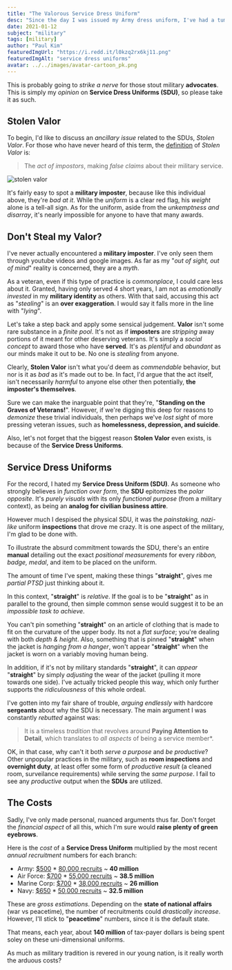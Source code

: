 ```yaml
---
title: "The Valorous Service Dress Uniform"
desc: "Since the day I was issued my Army dress uniform, I've had a tumultuous relationship with them."
date: 2021-01-12
subject: "military"
tags: [military]
author: "Paul Kim"
featuredImgUrl: "https://i.redd.it/l0kzq2rx6kj11.png"
featuredImgAlt: "service dress uniforms"
avatar: ../../images/avatar-cartoon_pk.png
---
```


This is probably going to *strike a nerve* for those stout military **advocates**. This is simply my *opinion* on **Service Dress Uniforms (SDU)**, so please take it as such.  

## Stolen Valor

To begin, I'd like to discuss an *ancillary issue* related to the SDUs, *Stolen Valor*.  For those who have never heard of this term, the [definition](https://en.wikipedia.org/wiki/Military_impostor) of *Stolen Valor* is:
> The *act of impostors*, making *false claims* about their military service.

![stolen valor](https://www.wearethemighty.com/app/uploads/legacy/assets.rbl.ms/17246658/origin.jpg)

It's fairly easy to spot a **military imposter**, because like this individual above, they're *bad at it*.  While the *uniform* is a clear red flag, his *weight* alone is a tell-all sign.  As for the uniform, aside from the *unkemptness and disarray*, it's nearly impossible for anyone to have that many awards.

## Don't Steal my Valor?

I've never actually encountered a **military imposter**.  I've only seen them through youtube videos and google images.  As far as my "*out of sight, out of mind*" reality is concerned, they are a *myth*.  

As a veteran, even if this type of practice is *commonplace*, I could care less about it.  Granted, having only served 4 short years, I am not as *emotionally invested* in my **military identity** as others.  With that said, accusing this act as "*stealing*" is an **over exaggeration**.  I would say it falls more in the line with "*lying*".

Let's take a step back and apply some sensical judgement. **Valor** isn't some rare substance in a *finite pool*.  It's not as if **imposters** are *stripping* away portions of it meant for other deserving veterans.  It's simply a *social concept* to award those who have **served**.  It's as *plentiful* and *abundant* as our minds make it out to be.  No one is *stealing* from anyone.  

Clearly, **Stolen Valor** isn't what you'd deem as *commendable* behavior, but nor is it as *bad* as it's made out to be.  In fact, I'd argue that the act itself, isn't necessarily *harmful* to anyone else other then potentially, **the imposter's themselves**.

Sure we can make the inarguable point that they're, "**Standing on the Graves of Veterans!**".  However, if we're digging this deep for reasons to *demonize* these trivial individuals, then perhaps we've *lost sight* of more pressing veteran issues, such as **homelessness, depression, and suicide**.

Also, let's not forget that the biggest reason **Stolen Valor** even exists, is because of the **Service Dress Uniforms**.

## Service Dress Uniforms

For the record, I hated my **Service Dress Uniform (SDU)**.  As someone who strongly believes in *function over form*, the **SDU** epitomizes the *polar opposite*.  It's *purely visuals* with its only *functional purpose* (from a military context), as being an **analog for civilian business attire**.

However much I despised the physical SDU, it was the *painstaking, nazi-like* uniform **inspections** that drove me crazy. It is one aspect of the military, I'm glad to be done with.  

To illustrate the absurd commitment towards the SDU, there's an entire **manual** detailing out the exact *positional measurements* for every *ribbon, badge, medal*, and item to be placed on the uniform.

The amount of time I've spent, making these things "**straight**", gives me *partial PTSD* just thinking about it.

In this context, "**straight**" is *relative*.  If the goal is to be "**straight**" as in parallel to the ground, then simple common sense would suggest it to be an *impossible task to achieve*.  

You can't pin something "**straight**" on an article of clothing that is made to fit on the curvature of the upper body.  Its not a *flat surface*; you're dealing with both *depth & height*.  Also, something that is pinned "**straight**" when the jacket is *hanging from a hanger*, won't appear "**straight**" when the jacket is worn on a variably moving human being.

In addition, if it's not by military standards "**straight**", it can *appear* "**straight**" by simply *adjusting* the wear of the jacket (pulling it more towards one side). I've actually tricked people this way, which only further supports the *ridiculousness* of this whole ordeal.

I've gotten into my fair share of trouble, *arguing endlessly* with hardcore **sergeants** about why the SDU is necessary.  The main argument I was constantly *rebutted* against was: 
> It is a timeless *tradition* that revolves around **Paying Attention to Detail**, which translates to *all aspects* of being a service member*.

OK, in that case, why can't it both *serve a purpose* and *be productive*? Other unpopular practices in the military, such as **room inspections** and **overnight duty**, at least offer some form of *productive result* (a cleaned room, surveilance requirements) while serving the *same purpose*.  I fail to see any *productive* output when the **SDUs** are utilized.

## The Costs

Sadly, I've only made personal, nuanced arguments thus far.  Don't forget the *financial aspect* of all this, which I'm sure would **raise plenty of green eyebrows**.

Here is the *cost* of a **Service Dress Uniform** multiplied by the most recent *annual recruitment* numbers for each branch:

- Army: [$500](https://www.armytimes.com/news/your-army/2020/08/11/new-army-service-uniform-will-be-issued-to-recruits-this-winter/#:~:text=The%20new%20uniforms%20will%20cost,Koglin%2C%20an%20AAFES%20merchandise%20manager.&text=All%20the%20new%20uniform%20items,life%2C%20according%20to%20the%20Army) * [80,000 recruits](https://recruiting.army.mil/pao/facts_figures/) ~ **40 million**
- Air Force: [$700](https://en.wikipedia.org/wiki/Uniforms_of_the_United_States_Air_Force#:~:text=Each%20uniform%20costs%20%24700%20with,to%20personally%20pay%20for%20purchase.) * [55,000 recruits](https://www.airforcetimes.com/news/your-air-force/2019/10/09/air-force-breaks-recruiting-record-in-2019-again/#:~:text=The%20Air%20Force%20surpassed%20its,it%20recruited%20in%20fiscal%202016.) ~ **38.5 million**
- Marine Corp: [$700](http://www.uniforms-4u.com/p-usmc-enlisted-dress-blue-uniform-14463.aspx) * [38,000 recruits](https://www.thebalancecareers.com/things-to-consider-when-choosing-to-join-the-marine-corps-3354338#:~:text=With%20the%20exception%20of%20the,average%2080%2C000%20yearly%20recruiting%20goal.) ~ **26 million**
- Navy: [$650](https://taskandpurpose.com/news/cost-officer-uniforms-demonstrates-gender-inequality-navy/) * [50,000 recruits](https://www.cnrc.navy.mil/pages-nrc-links/nrc-facts-stats.htm) ~ **32.5 million**

These are *gross estimations*. Depending on the **state of national affairs** (war vs peacetime), the number of recruitments could *drastically increase*.  However, I'll stick to "**peacetime**" numbers, since it is the default state.

That means, each year, about **140 million** of tax-payer dollars is being spent soley on these uni-dimensional uniforms.

As much as military tradition is revered in our young nation, is it really worth the arduous costs?